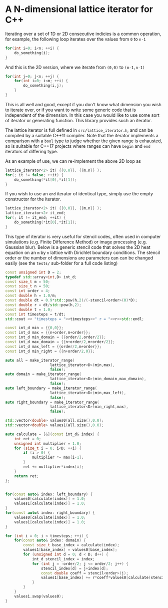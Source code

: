 # A N-dimensional lattice iterator for C++ 

Iterating over a set of 1D or 2D consecutive indicies is a common operation, for 
example, the following loop iterates over the values from `0` to `n-1`

```cpp
for(int i=0; i<n; ++i) {
    do_something(i);
}
```

And this is the 2D version, where we iterate from `(0,0)` to `(m-1,n-1)`

```cpp
for(int j=0; j<n; ++j) {
    for(int i=0; i<m; ++i) {
        do_something(i,j);
    }
}
```

This is all well and good, except if you don't know what dimension you wish to 
iterate over, or if you want to write some generic code that is independent of 
the dimension. In this case you would like to use some sort of iterator or 
generating function. This library provides such an iterator. 

The lattice iterator is full defined in `src/lattice_iterator.h`, and can be 
compiled by a suitable C++11 compiler. Note that the iterator implements a 
comparison with a `bool` type to judge whether the given range is exhausted, so 
is suitable for C++17 projects where ranges can have `begin` and `end` iterators 
of differing type.

As an example of use, we can re-implement the above 2D loop as

```cpp
lattice_iterator<2> it( {{0,0}}, {{m,n}} );
for(; it != false; ++it) {
    do_something(*it[0],*it[1]);
}
```

If you wish to use an `end` iterator of identical type, simply use the empty 
constructor for the iterator.

```cpp
lattice_iterator<2> it( {{0,0}}, {{m,n}} );
lattice_iterator<2> it_end;
for(; it != it_end; ++it) {
    do_something(*it[0],*it[1]);
}
```

This type of iterator is very useful for stencil codes, often used in computer 
simulations (e.g. Finite Difference Method) or image processing (e.g. Gaussian 
blur). Below is a generic stencil code that solves the 2D heat equation on an 
`m` by `n` lattice with Dirichlet boundary conditions. The stencil order or the 
number of dimensions are parameters can can be changed easily (see the `tests/` 
sub-folder for a full code listing)


```cpp
const unsigned int D = 2;
typedef std::array<int,D> int_d;
const size_t m = 50;
const size_t n = 50;
const int order = 4;
const double h = 1.0/m;
const double dt = 0.9*std::pow(h,2)/(-stencil<order>(0)*D);
const double r = dt/std::pow(h,2);
const double t = 1.0;
const int timesteps = t/dt;
std::cout << "timesteps = "<<timesteps<<" r = "<<r<<std::endl;

const int_d min = {{0,0}};
const int_d max = {{n+order,m+order}};
const int_d min_domain = {{order/2,order/2}};
const int_d max_domain = {{n+order/2,m+order/2}};
const int_d max_left = {{order/2,m+order}};
const int_d min_right = {{n+order/2,0}};

auto all = make_iterator_range(
                    lattice_iterator<D>(min,max),
                    false);
auto domain = make_iterator_range(
                    lattice_iterator<D>(min_domain,max_domain),
                    false);
auto left_boundary = make_iterator_range(
                    lattice_iterator<D>(min,max_left),
                    false);
auto right_boundary = make_iterator_range(
                    lattice_iterator<D>(min_right,max),
                    false);

std::vector<double> values0(all.size(),0.0);
std::vector<double> values1(all.size(),0.0);

auto calculate = [&](const int_d& index) {
    int ret = 0;
    unsigned int multiplier = 1.0;
    for (size_t i = 0; i<D; ++i) {
        if (i > 0) {
            multiplier *= max[i-1];
        }
        ret += multiplier*index[i];
    }
    return ret;
};


for(const auto& index: left_boundary) {
    values0[calculate(index)] = 1.0;
    values1[calculate(index)] = 1.0;
}
for(const auto& index: right_boundary) {
    values0[calculate(index)] = 1.0;
    values1[calculate(index)] = 1.0;
}

for (int i = 0; i < timesteps; ++i) {
    for(const auto& index: domain) {
        const size_t base_index = calculate(index);
        values1[base_index] = values0[base_index];
        for (unsigned int d = 0; d < D; d++) {
            int_d stencil_index = index;
            for (int j = -order/2; j <= order/2; j++) {
                stencil_index[d] = j+index[d];
                const double coeff = stencil<order>(j);
                values1[base_index] += r*coeff*values0[calculate(stencil_index)];
            } 
        }
    }
    values1.swap(values0);
}
```

